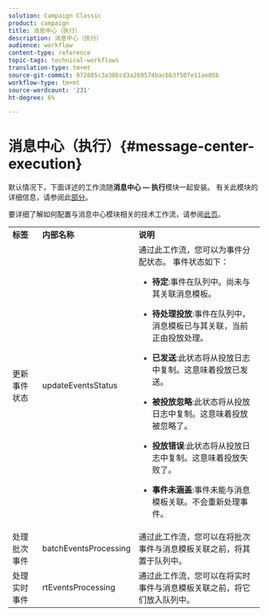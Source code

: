 ```yaml
---
solution: Campaign Classic
product: campaign
title: 消息中心（执行）
description: 消息中心（执行）
audience: workflow
content-type: reference
topic-tags: technical-workflows
translation-type: tm+mt
source-git-commit: 972885c3a38bcd3a260574bacbb3f507e11ae05b
workflow-type: tm+mt
source-wordcount: '231'
ht-degree: 6%

---
```



# 消息中心（执行）{#message-center-execution}

默认情况下，下面详述的工作流随&#x200B;**消息中心 — 执行**&#x200B;模块一起安装。 有关此模块的详细信息，请参阅此[部分](../../message-center/using/about-transactional-messaging.md)。

要详细了解如何配置与消息中心模块相关的技术工作流，请参阅[此页](../../message-center/using/technical-workflows.md)。

<table> 
 <tbody> 
  <tr> 
   <td> <strong>标签</strong><br /> </td> 
   <td> <strong>内部名称</strong><br /> </td> 
   <td> <strong>说明</strong><br /> </td> 
  </tr> 
  <tr> 
   <td> <span class="uicontrol">更新事件状态</span> <br /> </td> 
   <td> <span class="uicontrol">updateEventsStatus</span> <br /> </td> 
   <td> 通过此工作流，您可以为事件分配状态。 事件状态如下：<br /> 
    <ul> 
     <li> <p><strong>待定</strong>:事件在队列中。尚未与其关联消息模板。</p> </li> 
     <li> <p><strong>待处理投放</strong>:事件在队列中，消息模板已与其关联，当前正由投放处理。</p> </li> 
     <li> <p><strong>已发送</strong>:此状态将从投放日志中复制。这意味着投放已发送。</p> </li> 
     <li> <p><strong>被投放忽略</strong>:此状态将从投放日志中复制。这意味着投放被忽略了。</p> </li> 
     <li> <p><strong>投放错误</strong>:此状态将从投放日志中复制。这意味着投放失败了。</p> </li> 
     <li> <p><strong>事件未涵盖</strong>:事件未能与消息模板关联。不会重新处理事件。</p> </li> 
    </ul> </td> 
  </tr> 
  <tr> 
   <td> <span class="uicontrol">处理批次事件</span> <br /> </td> 
   <td> <span class="uicontrol">batchEventsProcessing</span> <br /> </td> 
   <td> 通过此工作流，您可以在将批次事件与消息模板关联之前，将其置于队列中。<br /> </td> 
  </tr> 
  <tr> 
   <td> <span class="uicontrol">处理实时事件</span> <br /> </td> 
   <td> <span class="uicontrol">rtEventsProcessing</span> <br /> </td> 
   <td> 通过此工作流，您可以在将实时事件与消息模板关联之前，将它们放入队列中。<br /> </td> 
  </tr> 
 </tbody> 
</table>

